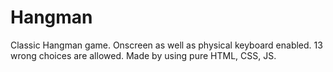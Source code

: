 # Hangman
Classic Hangman game. Onscreen as well as physical keyboard enabled. 13 wrong choices are allowed. Made by using pure HTML, CSS, JS.
